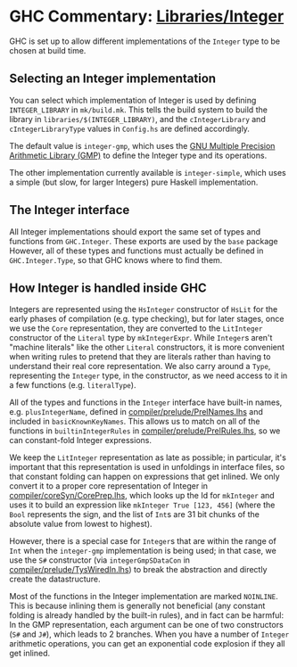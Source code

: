 # GHC Commentary: [Libraries/Integer](commentary/libraries/integer)


GHC is set up to allow different implementations of the `Integer` type to be chosen at build time.

## Selecting an Integer implementation


You can select which implementation of Integer is used by defining `INTEGER_LIBRARY` in `mk/build.mk`. This tells the build system to build the library in `libraries/$(INTEGER_LIBRARY)`, and the `cIntegerLibrary` and `cIntegerLibraryType` values in `Config.hs` are defined accordingly.


The default value is `integer-gmp`, which uses the [ GNU Multiple Precision Arithmetic Library (GMP)](http://gmplib.org/) to define the Integer type and its operations.


The other implementation currently available is `integer-simple`, which uses a simple (but slow, for larger Integers) pure Haskell implementation.

## The Integer interface


All Integer implementations should export the same set of types and functions from `GHC.Integer`. These exports are used by the `base` package However, all of these types and functions must actually be defined in `GHC.Integer.Type`, so that GHC knows where to find them.

## How Integer is handled inside GHC


Integers are represented using the `HsInteger` constructor of `HsLit` for the early phases of compilation (e.g. type checking), but for later stages, once we use the `Core` representation, they are converted to the `LitInteger` constructor of the `Literal` type by `mkIntegerExpr`. While `Integer`s aren't "machine literals" like the other `Literal` constructors, it is more convenient when writing rules to pretend that they are literals rather than having to understand their real core representation. We also carry around a `Type`, representing the `Integer` type, in the constructor, as we need access to it in a few functions (e.g. `literalType`).


All of the types and functions in the `Integer` interface have built-in names, e.g. `plusIntegerName`, defined in [compiler/prelude/PrelNames.lhs](/trac/ghc/browser/ghc/compiler/prelude/PrelNames.lhs) and included in `basicKnownKeyNames`. This allows us to match on all of the functions in `builtinIntegerRules` in [compiler/prelude/PrelRules.lhs](/trac/ghc/browser/ghc/compiler/prelude/PrelRules.lhs), so we can constant-fold Integer expressions.


We keep the `LitInteger` representation as late as possible; in particular, it's important that this representation is used in unfoldings in interface files, so that constant folding can happen on expressions that get inlined. We only convert it to a proper core representation of Integer in [compiler/coreSyn/CorePrep.lhs](/trac/ghc/browser/ghc/compiler/coreSyn/CorePrep.lhs), which looks up the Id for `mkInteger` and uses it to build an expression like `mkInteger True [123, 456]` (where the `Bool` represents the sign, and the list of `Int`s are 31 bit chunks of the absolute value from lowest to highest).


However, there is a special case for `Integer`s that are within the range of `Int` when the `integer-gmp` implementation is being used; in that case, we use the `S#` constructor (via `integerGmpSDataCon` in [compiler/prelude/TysWiredIn.lhs](/trac/ghc/browser/ghc/compiler/prelude/TysWiredIn.lhs)) to break the abstraction and directly create the datastructure.


Most of the functions in the Integer implementation are marked `NOINLINE`. This is because inlining them is generally not beneficial (any constant folding is already handled by the built-in rules), and in fact can be harmful: In the GMP representation, each argument can be one of two constructors (`S#` and `J#`), which leads to 2 branches. When you have a number of `Integer` arithmetic operations, you can get an exponential code explosion if they all get inlined.
